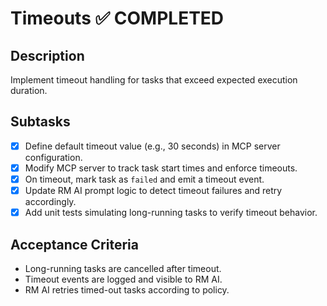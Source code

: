 # Timeouts ✅ COMPLETED

## Description

Implement timeout handling for tasks that exceed expected execution duration.

## Subtasks

- [x] Define default timeout value (e.g., 30 seconds) in MCP server configuration.
- [x] Modify MCP server to track task start times and enforce timeouts.
- [x] On timeout, mark task as `failed` and emit a timeout event.
- [x] Update RM AI prompt logic to detect timeout failures and retry accordingly.
- [x] Add unit tests simulating long-running tasks to verify timeout behavior.

## Acceptance Criteria

- Long-running tasks are cancelled after timeout.
- Timeout events are logged and visible to RM AI.
- RM AI retries timed-out tasks according to policy.
